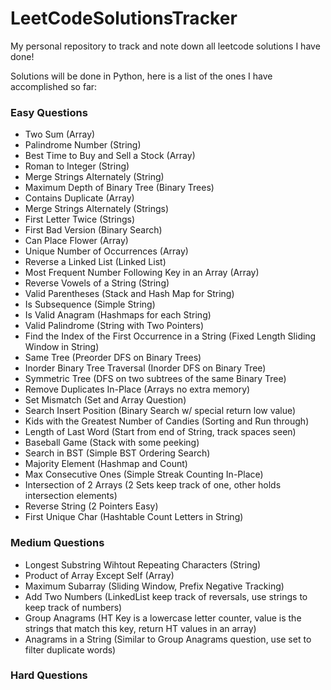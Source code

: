 # LeetCodeSolutionsTracker

My personal repository to track and note down all leetcode solutions I have done! <br>

Solutions will be done in Python, here is a list of the ones I have accomplished so far:

### Easy Questions

- Two Sum (Array)
- Palindrome Number (String)
- Best Time to Buy and Sell a Stock (Array)
- Roman to Integer (String)
- Merge Strings Alternately (String)
- Maximum Depth of Binary Tree (Binary Trees)
- Contains Duplicate (Array)
- Merge Strings Alternately (Strings)
- First Letter Twice (Strings)
- First Bad Version (Binary Search)
- Can Place Flower (Array)
- Unique Number of Occurrences (Array)
- Reverse a Linked List (Linked List)
- Most Frequent Number Following Key in an Array (Array)
- Reverse Vowels of a String (String)
- Valid Parentheses (Stack and Hash Map for String)
- Is Subsequence (Simple String)
- Is Valid Anagram (Hashmaps for each String)
- Valid Palindrome (String with Two Pointers)
- Find the Index of the First Occurrence in a String (Fixed Length Sliding Window in String)
- Same Tree (Preorder DFS on Binary Trees)
- Inorder Binary Tree Traversal (Inorder DFS on Binary Tree)
- Symmetric Tree (DFS on two subtrees of the same Binary Tree)
- Remove Duplicates In-Place (Arrays no extra memory)
- Set Mismatch (Set and Array Question)
- Search Insert Position (Binary Search w/ special return low value)
- Kids with the Greatest Number of Candies (Sorting and Run through)
- Length of Last Word (Start from end of String, track spaces seen)
- Baseball Game (Stack with some peeking)
- Search in BST (Simple BST Ordering Search)
- Majority Element (Hashmap and Count)
- Max Consecutive Ones (Simple Streak Counting In-Place)
- Intersection of 2 Arrays (2 Sets keep track of one, other holds intersection elements)
- Reverse String (2 Pointers Easy)
- First Unique Char (Hashtable Count Letters in String)

### Medium Questions

- Longest Substring Wihtout Repeating Characters (String)
- Product of Array Except Self (Array)
- Maximum Subarray (Sliding Window, Prefix Negative Tracking)
- Add Two Numbers (LinkedList keep track of reversals, use strings to keep track of numbers)
- Group Anagrams (HT Key is a lowercase letter counter, value is the strings that match this key, return HT values in an array)
- Anagrams in a String (Similar to Group Anagrams question, use set to filter duplicate words)

### Hard Questions
